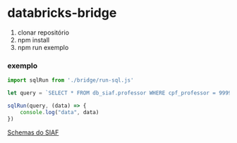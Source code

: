 # databricks-bridge

1. clonar repositório
2. npm install
3. npm run exemplo

### exemplo

~~~javascript
import sqlRun from './bridge/run-sql.js'

let query = `SELECT * FROM db_siaf.professor WHERE cpf_professor = 99999999`

sqlRun(query, (data) => {
    console.log("data", data)
})
~~~

[Schemas do SIAF]()